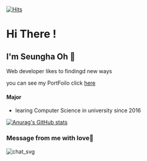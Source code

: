 [![Hits](https://hits.seeyoufarm.com/api/count/incr/badge.svg?url=https%3A%2F%2Fgithub.com%2Fseungha-o&count_bg=%2379C83D&title_bg=%23555555&icon=&icon_color=%23E7E7E7&title=hits&edge_flat=false)](https://hits.seeyoufarm.com)
# Hi There ! 

## I'm Seungha Oh 👋

Web developer likes to findingd new ways

you can see my PortFoilo click [here][df1]
#### Major
- learing Computer Science in university since 2016

   [df1]: <https://seungha-o.github.io/PortFolio/>
  
[![Anurag's GitHub stats](https://github-readme-stats.vercel.app/api?username=seungha-o&theme=algolia&show_icons=true)](https://github.com/seungha-o/github-readme-stats)


### Message from me with love💪
![chat_svg](https://github.com/AhGnuesHo/seungha-o/blob/master/chat.svg)

